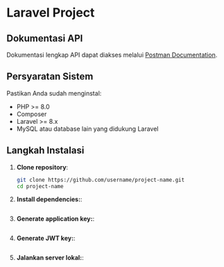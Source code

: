 # Laravel Project

## Dokumentasi API

Dokumentasi lengkap API dapat diakses melalui [Postman Documentation](https://documenter.getpostman.com/view/25158338/2sA3s3FqJ7).

## Persyaratan Sistem

Pastikan Anda sudah menginstal:
- PHP >= 8.0
- Composer
- Laravel >= 8.x
- MySQL atau database lain yang didukung Laravel

## Langkah Instalasi

1. **Clone repository**:
   ```bash
   git clone https://github.com/username/project-name.git
   cd project-name
   ```

2. **Install dependencies:**:
   ``` composer install
   ```

3. **Generate application key:**:
   ``` php artisan key:generate
   ```

4. **Generate JWT key:**:
   ``` php artisan jwt:secret
   ```

5. **Jalankan server lokal:**:
   ``` php artisan serve
   ```